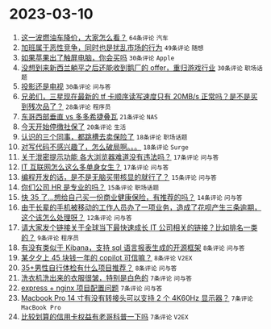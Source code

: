 # 2023-03-10

1. [这一波燃油车降价，大家怎么看？](https://www.v2ex.com/t/922770) `64条评论` `汽车`
1. [加班属于恶性竞争，同时也是扰乱市场的行为](https://www.v2ex.com/t/922771) `49条评论` `随想`
1. [如果苹果出了触屏电脑，你会买吗](https://www.v2ex.com/t/922787) `30条评论` `Apple`
1. [没想到来新西兰躺平之后还能收到鹅厂的 offer，重归游戏行业](https://www.v2ex.com/t/922778) `30条评论` `职场话题`
1. [投影还是电视](https://www.v2ex.com/t/922772) `30条评论` `问与答`
1. [兄弟们，三星现在最新的 tf 卡顺序读写速度只有 20MB/s 正常吗？是不是买到残次品了？](https://www.v2ex.com/t/922764) `28条评论` `程序员`
1. [东哥西部垂直 vs 多多希捷叠瓦](https://www.v2ex.com/t/922777) `21条评论` `NAS`
1. [今天开始停缴社保了](https://www.v2ex.com/t/922817) `20条评论` `生活`
1. [认识的三个同事，都跳槽去卖保险了](https://www.v2ex.com/t/922786) `18条评论` `职场话题`
1. [对写代码不感兴趣了，怎么破局啊。。。](https://www.v2ex.com/t/922767) `18条评论` `Surge`
1. [关于泄密提示功能 各大浏览器难道没有违法吗？](https://www.v2ex.com/t/922785) `17条评论` `问与答`
1. [IT 互联网怎么这么多单身女生？](https://www.v2ex.com/t/922794) `17条评论` `问与答`
1. [编程开发的话，是不是无脑买带核显的就行了？](https://www.v2ex.com/t/922816) `15条评论` `问与答`
1. [你们公司 HR 是专业的吗？](https://www.v2ex.com/t/922766) `15条评论` `职场话题`
1. [快 35 了…想给自己买一份商业健康保险，有推荐的吗？](https://www.v2ex.com/t/922769) `14条评论` `问与答`
1. [由于长辈的手机被移动的工作人员办了一项业务，造成了花呗产生三条逾期，这个该怎么处理呀？](https://www.v2ex.com/t/922757) `12条评论` `问与答`
1. [请大家发个链接关于全球当下最快速成长 IT 公司相关的链接？比如排名一类的？](https://www.v2ex.com/t/922762) `9条评论` `程序员`
1. [有没有类似于 Kibana，支持 sql 语言报表生成的开源框架](https://www.v2ex.com/t/922802) `8条评论` `问与答`
1. [某夕夕上 45 块钱一年的 copilot 可信嘛？](https://www.v2ex.com/t/922759) `8条评论` `V2EX`
1. [35+男性自行体检有什么项目推荐？](https://www.v2ex.com/t/922758) `8条评论` `问与答`
1. [洗衣机洗出来的衣服很皱，特别是白色的](https://www.v2ex.com/t/922808) `7条评论` `问与答`
1. [express + nginx 项目配置问题](https://www.v2ex.com/t/922804) `7条评论` `问与答`
1. [Macbook Pro 14 寸有没有转接头可以支持 2 个 4K60Hz 显示器？](https://www.v2ex.com/t/922795) `7条评论` `MacBook Pro`
1. [比较划算的信用卡权益有老哥科普一下吗](https://www.v2ex.com/t/922790) `7条评论` `V2EX`
